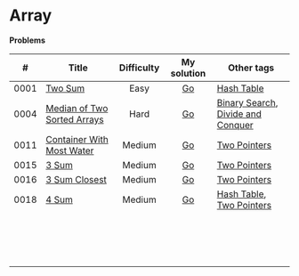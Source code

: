 # Array



**Problems**

|  #   | Title                                                        | Difficulty |                         My solution                          | Other tags                                                   |
| :--: | ------------------------------------------------------------ | :--------: | :----------------------------------------------------------: | ------------------------------------------------------------ |
| 0001 | [Two Sum](https://github.com/Apollo4634/LeetCode/blob/master/problem/array/0001_TwoSum.md) |    Easy    | [Go](https://github.com/Apollo4634/LeetCode/blob/master/solution/array/TwoSum.java) | [Hash Table](https://github.com/Apollo4634/LeetCode/blob/master/solution/hash_table/hash_table.md) |
| 0004 | [Median of Two Sorted Arrays](https://github.com/Apollo4634/LeetCode/blob/master/problem/array/0004_MedianOfTwoSortedArrays.md) |    Hard    | [Go](https://github.com/Apollo4634/LeetCode/blob/master/solution/array/MedianOfTwoSortedArrays.java) | [Binary Search](https://github.com/Apollo4634/LeetCode/blob/master/solution/binary_search/binary_search.md), [Divide and Conquer](https://github.com/Apollo4634/LeetCode/blob/master/solution/divide_and_conquer/divide_and_conquer.md) |
| 0011 | [Container With Most Water](https://github.com/Apollo4634/LeetCode/blob/master/problem/array/0011_ContainerWithMostWater.md) |   Medium   | [Go](https://github.com/Apollo4634/LeetCode/blob/master/solution/array/ContainerWithMostWater.java) | [Two Pointers](https://github.com/Apollo4634/LeetCode/blob/master/solution/two_pointers/two_pointers.md) |
| 0015 | [3 Sum](https://github.com/Apollo4634/LeetCode/blob/master/problem/array/0015_3Sum.md) |   Medium   | [Go](https://github.com/Apollo4634/LeetCode/blob/master/solution/array/ThreeSum.java) | [Two Pointers](https://github.com/Apollo4634/LeetCode/blob/master/solution/two_pointers/two_pointers.md) |
| 0016 | [3 Sum Closest](https://github.com/Apollo4634/LeetCode/blob/master/problem/array/0016_3SumClosest.md) |   Medium   | [Go](https://github.com/Apollo4634/LeetCode/blob/master/solution/array/ThreeSumClosest.java) | [Two Pointers](https://github.com/Apollo4634/LeetCode/blob/master/solution/two_pointers/two_pointers.md) |
| 0018 | [4 Sum](https://github.com/Apollo4634/LeetCode/blob/master/problem/array/0018_4Sum.md) |   Medium   | [Go](https://github.com/Apollo4634/LeetCode/blob/master/solution/array/FourSum.java) | [Hash Table](https://github.com/Apollo4634/LeetCode/blob/master/solution/hash_table/hash_table.md), [Two Pointers](https://github.com/Apollo4634/LeetCode/blob/master/solution/array/ThreeSumClosest.java) |
|      |                                                              |            |                                                              |                                                              |
|      |                                                              |            |                                                              |                                                              |
|      |                                                              |            |                                                              |                                                              |
|      |                                                              |            |                                                              |                                                              |
|      |                                                              |            |                                                              |                                                              |
|      |                                                              |            |                                                              |                                                              |
|      |                                                              |            |                                                              |                                                              |
|      |                                                              |            |                                                              |                                                              |
|      |                                                              |            |                                                              |                                                              |
|      |                                                              |            |                                                              |                                                              |
|      |                                                              |            |                                                              |                                                              |
|      |                                                              |            |                                                              |                                                              |
|      |                                                              |            |                                                              |                                                              |
|      |                                                              |            |                                                              |                                                              |
|      |                                                              |            |                                                              |                                                              |
|      |                                                              |            |                                                              |                                                              |

